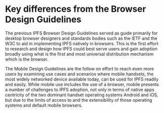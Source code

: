# Key differences from the Browser Design Guidelines

The previous IPFS Browser Design Guidelines served as guide primarily for desktop browser designers and standards bodies such as the IETF and the W3C to aid in implementing IPFS natively in browsers. This is the first effort to research and design how IPFS could best serve users and gain adoption broadly using what is the first and most universal distribution mechanism which is the browser.

The Mobile Design Guidelines are the follow on effort to reach even more users by examining use cases and scenarios where mobile handsets, the most widely networked device available today, can be used for IPFS readily and easily. While mobile use includes the use of a browser, mobile presents a number of challenges to IPFS adoption, not only in terms of native apps centricity of the two dominant handset operating systems Android and iOS, but due to the limits of access to and the extensibility of those operating systems and default mobile browsers.


